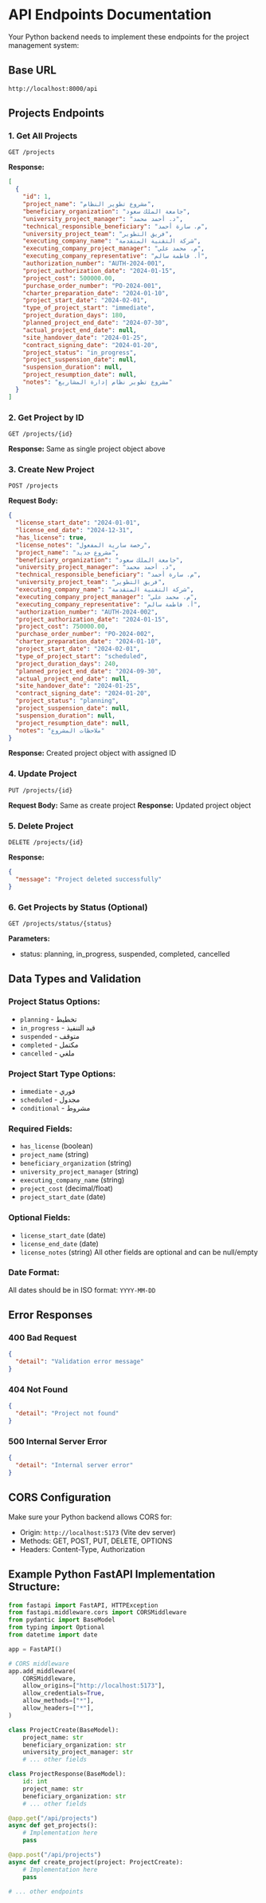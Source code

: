 # API Endpoints Documentation

Your Python backend needs to implement these endpoints for the project management system:

## Base URL
```
http://localhost:8000/api
```

## Projects Endpoints

### 1. Get All Projects
```
GET /projects
```
**Response:**
```json
[
  {
    "id": 1,
    "project_name": "مشروع تطوير النظام",
    "beneficiary_organization": "جامعة الملك سعود",
    "university_project_manager": "د. أحمد محمد",
    "technical_responsible_beneficiary": "م. سارة أحمد",
    "university_project_team": "فريق التطوير",
    "executing_company_name": "شركة التقنية المتقدمة",
    "executing_company_project_manager": "م. محمد علي",
    "executing_company_representative": "أ. فاطمة سالم",
    "authorization_number": "AUTH-2024-001",
    "project_authorization_date": "2024-01-15",
    "project_cost": 500000.00,
    "purchase_order_number": "PO-2024-001",
    "charter_preparation_date": "2024-01-10",
    "project_start_date": "2024-02-01",
    "type_of_project_start": "immediate",
    "project_duration_days": 180,
    "planned_project_end_date": "2024-07-30",
    "actual_project_end_date": null,
    "site_handover_date": "2024-01-25",
    "contract_signing_date": "2024-01-20",
    "project_status": "in_progress",
    "project_suspension_date": null,
    "suspension_duration": null,
    "project_resumption_date": null,
    "notes": "مشروع تطوير نظام إدارة المشاريع"
  }
]
```

### 2. Get Project by ID
```
GET /projects/{id}
```
**Response:** Same as single project object above

### 3. Create New Project
```
POST /projects
```
**Request Body:**
```json
{
  "license_start_date": "2024-01-01",
  "license_end_date": "2024-12-31", 
  "has_license": true,
  "license_notes": "رخصة سارية المفعول",
  "project_name": "مشروع جديد",
  "beneficiary_organization": "جامعة الملك سعود",
  "university_project_manager": "د. أحمد محمد",
  "technical_responsible_beneficiary": "م. سارة أحمد",
  "university_project_team": "فريق التطوير",
  "executing_company_name": "شركة التقنية المتقدمة",
  "executing_company_project_manager": "م. محمد علي",
  "executing_company_representative": "أ. فاطمة سالم",
  "authorization_number": "AUTH-2024-002",
  "project_authorization_date": "2024-01-15",
  "project_cost": 750000.00,
  "purchase_order_number": "PO-2024-002",
  "charter_preparation_date": "2024-01-10",
  "project_start_date": "2024-02-01",
  "type_of_project_start": "scheduled",
  "project_duration_days": 240,
  "planned_project_end_date": "2024-09-30",
  "actual_project_end_date": null,
  "site_handover_date": "2024-01-25",
  "contract_signing_date": "2024-01-20",
  "project_status": "planning",
  "project_suspension_date": null,
  "suspension_duration": null,
  "project_resumption_date": null,
  "notes": "ملاحظات المشروع"
}
```
**Response:** Created project object with assigned ID

### 4. Update Project
```
PUT /projects/{id}
```
**Request Body:** Same as create project
**Response:** Updated project object

### 5. Delete Project
```
DELETE /projects/{id}
```
**Response:** 
```json
{
  "message": "Project deleted successfully"
}
```

### 6. Get Projects by Status (Optional)
```
GET /projects/status/{status}
```
**Parameters:**
- status: planning, in_progress, suspended, completed, cancelled

## Data Types and Validation

### Project Status Options:
- `planning` - تخطيط
- `in_progress` - قيد التنفيذ  
- `suspended` - متوقف
- `completed` - مكتمل
- `cancelled` - ملغي

### Project Start Type Options:
- `immediate` - فوري
- `scheduled` - مجدول
- `conditional` - مشروط

### Required Fields:
- `has_license` (boolean)
- `project_name` (string)
- `beneficiary_organization` (string)
- `university_project_manager` (string)
- `executing_company_name` (string)
- `project_cost` (decimal/float)
- `project_start_date` (date)

### Optional Fields:
- `license_start_date` (date)
- `license_end_date` (date) 
- `license_notes` (string)
All other fields are optional and can be null/empty

### Date Format:
All dates should be in ISO format: `YYYY-MM-DD`

## Error Responses

### 400 Bad Request
```json
{
  "detail": "Validation error message"
}
```

### 404 Not Found
```json
{
  "detail": "Project not found"
}
```

### 500 Internal Server Error
```json
{
  "detail": "Internal server error"
}
```

## CORS Configuration
Make sure your Python backend allows CORS for:
- Origin: `http://localhost:5173` (Vite dev server)
- Methods: GET, POST, PUT, DELETE, OPTIONS
- Headers: Content-Type, Authorization

## Example Python FastAPI Implementation Structure:

```python
from fastapi import FastAPI, HTTPException
from fastapi.middleware.cors import CORSMiddleware
from pydantic import BaseModel
from typing import Optional
from datetime import date

app = FastAPI()

# CORS middleware
app.add_middleware(
    CORSMiddleware,
    allow_origins=["http://localhost:5173"],
    allow_credentials=True,
    allow_methods=["*"],
    allow_headers=["*"],
)

class ProjectCreate(BaseModel):
    project_name: str
    beneficiary_organization: str
    university_project_manager: str
    # ... other fields

class ProjectResponse(BaseModel):
    id: int
    project_name: str
    beneficiary_organization: str
    # ... other fields

@app.get("/api/projects")
async def get_projects():
    # Implementation here
    pass

@app.post("/api/projects")
async def create_project(project: ProjectCreate):
    # Implementation here
    pass

# ... other endpoints
```